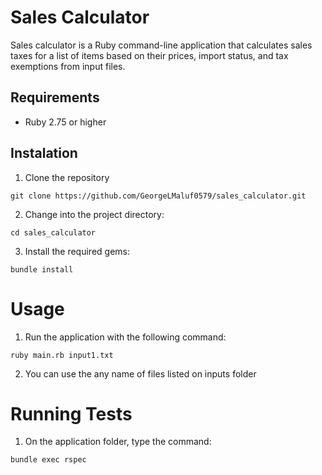 # Sales Calculator

Sales calculator is a Ruby command-line application that calculates sales taxes for a list of items based on their prices, import status, and tax exemptions from input files.

## Requirements
- Ruby 2.75 or higher

## Instalation

1. Clone the repository
```
git clone https://github.com/GeorgeLMaluf0579/sales_calculator.git
```

2. Change into the project directory:
```
cd sales_calculator
```

3. Install the required gems:
```
bundle install
```

# Usage
1. Run the application with the following command:
```
ruby main.rb input1.txt
```

2. You can use the any name of files listed on inputs folder

# Running Tests
1. On the application folder, type the command:

```
bundle exec rspec
```